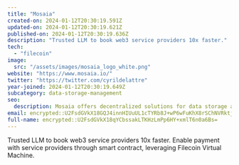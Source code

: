 ```yaml
---
title: "Mosaia"
created-on: 2024-01-12T20:30:19.591Z
updated-on: 2024-01-12T20:30:19.621Z
published-on: 2024-01-12T20:30:19.636Z
description: "Trusted LLM to book web3 service providers 10x faster."
tech:
  - "filecoin"
image:
  src: "/assets/images/mosaia_logo_white.png"
website: "https://www.mosaia.io/"
twitter: "https://twitter.com/cyrildelattre"
year-joined: 2024-01-12T20:30:19.649Z
subcategory: data-storage-management
seo:
  description: Mosaia offers decentralized solutions for data storage and management.
email: encrypted::U2FsdGVkX18GQJ4innHIUuUL1cTYRb8J+wP6wFuKhX8rSChNVRktj5ZcDVGY9lHb
full-name: encrypted::U2FsdGVkX18qYCbssakLTKHzLmPp6HY+xmlT6n0a6Bs=
---
```


Trusted LLM to book web3 service providers 10x faster. Enable payment with service providers through smart contract, leveraging Filecoin Virtual Machine.
